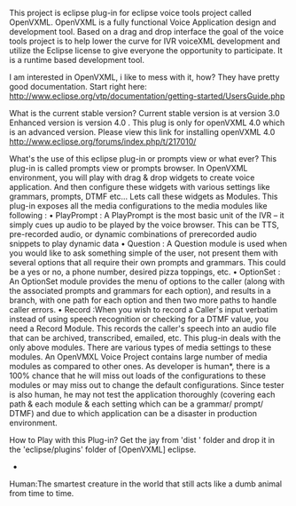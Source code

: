 
This project is eclipse plug-in for eclipse voice tools project called OpenVXML. OpenVXML is a fully functional Voice Application design and development tool. Based on a drag and drop interface the goal of the voice tools project is to help lower the curve for IVR voiceXML development and utilize the Eclipse license to give everyone the opportunity to participate. It is a runtime based development tool.

I am interested in OpenVXML, i like to mess with it, how?
They have pretty good documentation. Start right here: http://www.eclipse.org/vtp/documentation/getting-started/UsersGuide.php

What is the current stable version?
Current stable version is at version 3.0
Enhanced version is version 4.0 . This plug is only for openVXML 4.0 which is an advanced version. Please view this link for installing openVXML 4.0
http://www.eclipse.org/forums/index.php/t/217010/

What's the use of this eclipse plug-in or prompts view or what ever?
This plug-in is called prompts view or prompts browser. In OpenVXML environment, you will play with drag & drop widgets to create voice application. And then configure these widgets with various settings like grammars, prompts, DTMF etc… Lets call these widgets as Modules.  This plug-in exposes all the media configurations to the media modules like following :
	• PlayPrompt 	: A PlayPrompt is the most basic unit of the IVR – it simply cues up audio to be played by the voice browser. This can be TTS, pre-recorded audio, or dynamic combinations of prerecorded audio snippets to play dynamic data
	• Question 	: A Question module is used when you would like to ask something simple of the user, not present them with several options that all require their own prompts and grammars. This could be a yes or no, a phone number, desired pizza toppings, etc.
	• OptionSet 	: An OptionSet module provides the menu of options to the caller (along with the associated prompts and grammars for each option), and results in a branch, with one path for each option and then two more paths to handle caller errors. 
	• Record	:When you wish to record a Caller's input verbatim instead of using speech recognition or checking for a DTMF value, you need a Record Module. This records the caller's speech into an audio file that can be archived, transcribed, emailed, etc.
This plug-in deals with the only above  modules. There are various types of media settings to these modules. An OpenVMXL Voice Project contains large number of media modules as compared to other ones. As developer is human*, there is a 100% chance that he will miss out loads of the configurations to these modules or may miss out to change the default configurations. Since tester is also human, he may not test the application thoroughly (covering each path & each module & each setting which can be a grammar/ prompt/ DTMF) and due to which application can be a disaster in production environment. 

How to Play with this Plug-in?
Get the jay from 'dist ' folder and drop it in the 'eclipse/plugins' folder of  [OpenVXML] eclipse.

*
Human:The smartest creature in the world that still acts like a dumb animal from time to time.